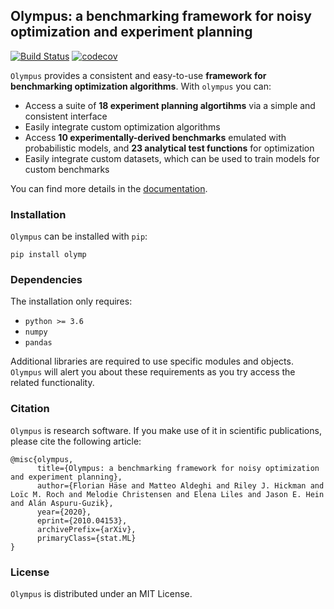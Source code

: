 ## Olympus: a benchmarking framework for noisy optimization and experiment planning
[![Build Status](https://travis-ci.com/FlorianHase/olympus.svg?token=bMWWqBdm3xytautMLsPK&branch=dev)](https://travis-ci.com/FlorianHase/olympus)
[![codecov](https://codecov.io/gh/FlorianHase/olympus/branch/flo/graph/badge.svg?token=FyvePgBDQ5)](https://codecov.io/gh/FlorianHase/olympus)

``Olympus`` provides a consistent and easy-to-use **framework for benchmarking optimization algorithms**. With ``olympus`` you can:
* Access a suite of **18 experiment planning algortihms** via a simple and consistent interface
* Easily integrate custom optimization algorithms
* Access **10 experimentally-derived benchmarks** emulated with probabilistic models, and **23 analytical test functions** for optimization
* Easily integrate custom datasets, which can be used to train models for custom benchmarks

You can find more details in the [documentation](https://florianhase.github.io/olympus/).

###  Installation
``Olympus`` can be installed with ``pip``:

```
pip install olymp
```

### Dependencies
The installation only requires:
* ``python >= 3.6``
* ``numpy``
* ``pandas``

Additional libraries are required to use specific modules and objects. ``Olympus`` will alert you about these requirements as you try access the related functionality.

###  Citation
``Olympus`` is research software. If you make use of it in scientific publications, please cite the following article:

```
@misc{olympus,
      title={Olympus: a benchmarking framework for noisy optimization and experiment planning}, 
      author={Florian Häse and Matteo Aldeghi and Riley J. Hickman and Loïc M. Roch and Melodie Christensen and Elena Liles and Jason E. Hein and Alán Aspuru-Guzik},
      year={2020},
      eprint={2010.04153},
      archivePrefix={arXiv},
      primaryClass={stat.ML}
}
```

###  License
``Olympus`` is distributed under an MIT License.


